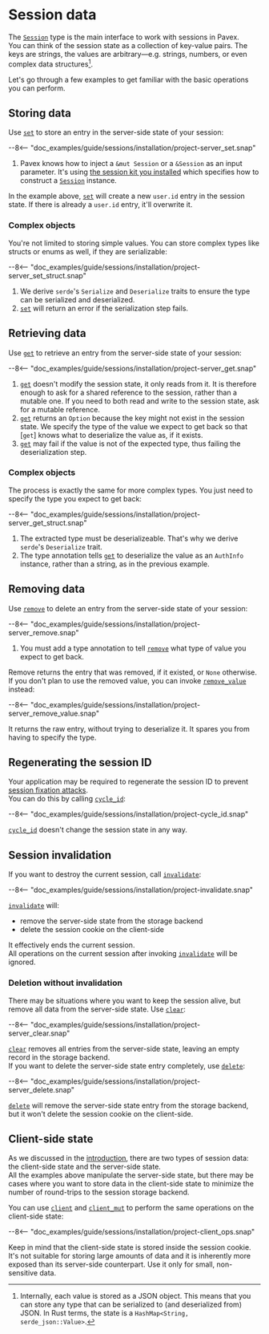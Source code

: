 # Session data

The [`Session`][Session] type is the main interface to work with sessions in Pavex.\
You can think of the session state as a collection of key-value pairs. The keys are strings, the values are
arbitrary—e.g. strings, numbers, or even complex data structures[^internal-representation].

Let's go through a few examples to get familiar with the basic operations you can perform.

## Storing data

Use [`set`][set] to store an entry in the server-side state of your session:

--8<-- "doc_examples/guide/sessions/installation/project-server_set.snap"

1. Pavex knows how to inject a `&mut Session` or a `&Session` as an input parameter.
   It's using [the session kit you installed](installation.md#kits) which specifies 
   how to construct a [`Session`][Session] instance.
   
In the example above, [`set`][set] will create a new `user.id` entry in the session state. 
If there is already a `user.id` entry, it'll overwrite it.

### Complex objects

You're not limited to storing simple values. You can store complex types like structs
or enums as well, if they are serializable:

--8<-- "doc_examples/guide/sessions/installation/project-server_set_struct.snap"

1. We derive `serde`'s `Serialize` and `Deserialize` traits to ensure the type
   can be serialized and deserialized.
2. [`set`][set] will return an error if the serialization step fails.

## Retrieving data

Use [`get`][get] to retrieve an entry from the server-side state of your session:

--8<-- "doc_examples/guide/sessions/installation/project-server_get.snap"

1. [`get`][get] doesn't modify the session state, it only reads from it.
  It is therefore enough to ask for a shared reference to the session,
  rather than a mutable one.
  If you need to both read and write to the session state, ask for a mutable reference.
2. [`get`][get] returns an `Option` because the key might not exist in the session state.
  We specify the type of the value we expect to get back so that [`get`]
  knows what to deserialize the value as, if it exists.
3. [`get`][get] may fail if the value is not of the expected type, thus failing 
  the deserialization step.
  
### Complex objects

The process is exactly the same for more complex types. You just need to specify the type
you expect to get back: 

--8<-- "doc_examples/guide/sessions/installation/project-server_get_struct.snap"

1. The extracted type must be deserializeable. That's why we derive `serde`'s `Deserialize` trait.
2. The type annotation tells [`get`][get] to deserialize the value as an `AuthInfo` instance,
   rather than a string, as in the previous example.
   
## Removing data

Use [`remove`][remove] to delete an entry from the server-side state of your session:

--8<-- "doc_examples/guide/sessions/installation/project-server_remove.snap"

1. You must add a type annotation to tell [`remove`][remove] what type of value you expect to get back.

Remove returns the entry that was removed, if it existed, or `None` otherwise.\
If you don't plan to use the removed value, you can invoke [`remove_value`][remove_value] instead:

--8<-- "doc_examples/guide/sessions/installation/project-server_remove_value.snap"

It returns the raw entry, without trying to deserialize it. It spares you from having to specify the type.

## Regenerating the session ID

Your application may be required to regenerate the session ID 
to prevent [session fixation attacks](https://owasp.org/www-community/attacks/Session_fixation).\
You can do this by calling [`cycle_id`][cycle_id]:

--8<-- "doc_examples/guide/sessions/installation/project-cycle_id.snap"

[`cycle_id`][cycle_id] doesn't change the session state in any way.

## Session invalidation

If you want to destroy the current session, call [`invalidate`][invalidate]:

--8<-- "doc_examples/guide/sessions/installation/project-invalidate.snap"

[`invalidate`][invalidate] will:

- remove the server-side state from the storage backend
- delete the session cookie on the client-side 

It effectively ends the current session.\
All operations on the current session after invoking [`invalidate`][invalidate] will be ignored.

### Deletion without invalidation

There may be situations where you want to keep the session alive, but remove all data
from the server-side state. Use [`clear`][clear]:

--8<-- "doc_examples/guide/sessions/installation/project-server_clear.snap"

[`clear`][clear] removes all entries from the server-side state, leaving an empty record 
in the storage backend.\
If you want to delete the server-side state entry completely, use [`delete`][delete]:

--8<-- "doc_examples/guide/sessions/installation/project-server_delete.snap"

[`delete`][delete] will remove the server-side state entry from the storage backend, but it won't
delete the session cookie on the client-side.

## Client-side state
    
As we discussed in the [introduction](index.md#anatomy-of-a-session), there are two types of session data: 
the client-side state and the server-side state.\
All the examples above manipulate the server-side state, but there may be cases where you want to
store data in the client-side state to minimize the number of round-trips to the session storage
backend.

You can use [`client`][client] and [`client_mut`][client_mut] to perform the same operations on the client-side state:

--8<-- "doc_examples/guide/sessions/installation/project-client_ops.snap"

Keep in mind that the client-side state is stored inside the session cookie.\
It's not suitable for storing large amounts of data and it is inherently more exposed than its
server-side counterpart. Use it only for small, non-sensitive data.

[^internal-representation]: Internally, each value is stored as a JSON object. This means that 
  you can store any type that can be serialized to (and deserialized from) JSON. In Rust terms,
  the state is a `HashMap<String, serde_json::Value>`.

[Session]: ../../api_reference/pavex_session/struct.Session.html
[delete]: ../../api_reference/pavex_session/struct.Session.html#method.delete
[cycle_id]: ../../api_reference/pavex_session/struct.Session.html#method.cycle_id
[invalidate]: ../../api_reference/pavex_session/struct.Session.html#method.invalidate
[client]: ../../api_reference/pavex_session/struct.Session.html#method.client
[client_mut]: ../../api_reference/pavex_session/struct.Session.html#method.client_mut
[clear]: ../../api_reference/pavex_session/struct.SessionServerMut.html#method.clear
[set]: ../../api_reference/pavex_session/struct.SessionServerMut.html#method.set
[remove]: ../../api_reference/pavex_session/struct.SessionServerMut.html#method.remove
[remove_value]: ../../api_reference/pavex_session/struct.SessionServerMut.html#method.remove_value
[get]: ../../api_reference/pavex_session/struct.SessionServer.html#method.get
